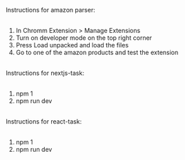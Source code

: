 Instructions for amazon parser:<br><br>

1) In Chromm Extension > Manage Extensions<br>
2) Turn on developer mode on the top right corner<br>
3) Press Load unpacked and load the files<br>
4) Go to one of the amazon products and test the extension<br><br>

Instructions for nextjs-task:<br><br>
1) npm 1<br>
2) npm run dev<br><br>

Instructions for react-task:<br><br>
1) npm 1<br>
2) npm run dev<br><br>
